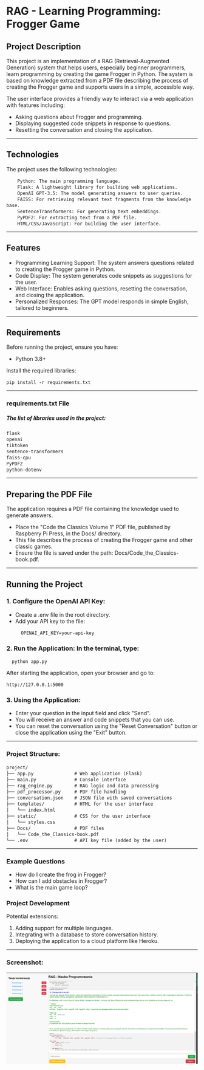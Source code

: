 # RAG - Learning Programming: Frogger Game

## Project Description
This project is an implementation of a RAG (Retrieval-Augmented Generation) system that helps users, especially beginner programmers, learn programming by creating the game Frogger in Python. The system is based on knowledge extracted from a PDF file describing the process of creating the Frogger game and supports users in a simple, accessible way.

The user interface provides a friendly way to interact via a web application with features including:

* Asking questions about Frogger and programming.
* Displaying suggested code snippets in response to questions.
* Resetting the conversation and closing the application.

___

## Technologies
The project uses the following technologies:

~~~~
    Python: The main programming language.
    Flask: A lightweight library for building web applications.
    OpenAI GPT-3.5: The model generating answers to user queries.
    FAISS: For retrieving relevant text fragments from the knowledge base.
    SentenceTransformers: For generating text embeddings.
    PyPDF2: For extracting text from a PDF file.
    HTML/CSS/JavaScript: For building the user interface.
~~~~
___
## Features
* Programming Learning Support: The system answers questions related to creating the Frogger game in Python.
* Code Display: The system generates code snippets as suggestions for the user.
* Web Interface: Enables asking questions, resetting the conversation, and closing the application.
* Personalized Responses: The GPT model responds in simple English, tailored to beginners.
___
## Requirements

Before running the project, ensure you have:

* Python 3.8+


Install the required libraries:

~~~~
pip install -r requirements.txt
~~~~
___
### requirements.txt File
##### The list of libraries used in the project:

~~~~
flask
openai
tiktoken
sentence-transformers
faiss-cpu
PyPDF2
python-dotenv
~~~~
___
## Preparing the PDF File
The application requires a PDF file containing the knowledge used to generate answers.

* Place the "Code the Classics Volume 1" PDF file, published by Raspberry Pi Press, in the Docs/ directory.
* This file describes the process of creating the Frogger game and other classic games.
* Ensure the file is saved under the path: Docs/Code_the_Classics-book.pdf.
___
## Running the Project

### 1.  Configure the OpenAI API Key:

* Create a .env file in the root directory.
* Add your API key to the file:
  ~~~~
    OPENAI_API_KEY=your-api-key
  ~~~~

### 2. Run the Application: In the terminal, type:
~~~~
  python app.py
~~~~
  After starting the application, open your browser and go to:

~~~~
http://127.0.0.1:5000
~~~~

### 3. Using the Application:

* Enter your question in the input field and click "Send".
* You will receive an answer and code snippets that you can use.
* You can reset the conversation using the "Reset Conversation" button or close the application using the "Exit" button.
___

### Project Structure:
~~~~
project/
├── app.py               # Web application (Flask)
├── main.py              # Console interface
├── rag_engine.py        # RAG logic and data processing
├── pdf_processor.py     # PDF file handling
├── conversation.json    # JSON file with saved conversations
├── templates/           # HTML for the user interface
│   └── index.html
├── static/              # CSS for the user interface
│   └── styles.css
├── Docs/                # PDF files
│   └── Code_the_Classics-book.pdf
└── .env                 # API key file (added by the user)
~~~~
___
### Example Questions
* How do I create the frog in Frogger?
* How can I add obstacles in Frogger?
* What is the main game loop?

### Project Development
Potential extensions:

1. Adding support for multiple languages.
2. Integrating with a database to store conversation history.
3. Deploying the application to a cloud platform like Heroku.
___
### Screenshot:
![Main application interface](screenshots/screenshot1.png "Main interface")
